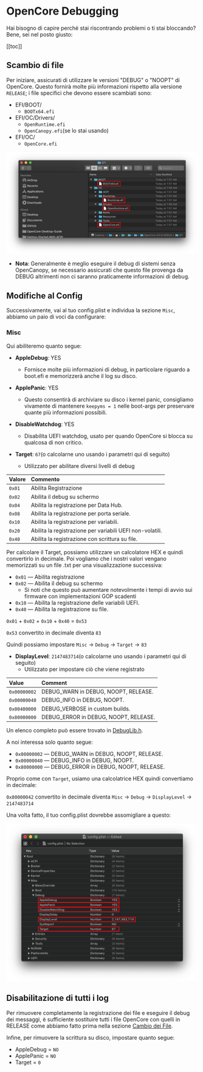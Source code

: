 # OpenCore Debugging

Hai bisogno di capire perché stai riscontrando problemi o ti stai bloccando? Bene, sei nel posto giusto:

[[toc]]

## Scambio di file

Per iniziare, assicurati di utilizzare le versioni "DEBUG" o "NOOPT" di OpenCore. Questo fornirà molte più informazioni rispetto alla versione `RELEASE`; i file specifici che devono essere scambiati sono:

* EFI/BOOT/
  * `BOOTx64.efi`
* EFI/OC/Drivers/
  * `OpenRuntime.efi`
  * `OpenCanopy.efi`(se lo stai usando)
* EFI/OC/
  * `OpenCore.efi`

![](/images/troubleshooting/debug-md/replace.png)

* **Nota**: Generalmente è meglio eseguire il debug di sistemi senza OpenCanopy, se necessario assicurati che questo file provenga da DEBUG altrimenti non ci saranno praticamente informazioni di debug.

## Modifiche al Config

Successivamente, vai al tuo config.plist e individua la sezione `Misc`, abbiamo un paio di voci da configurare:

### Misc

Qui abiliteremo quanto segue:

* **AppleDebug**: YES
  * Fornisce molte più informazioni di debug, in particolare riguardo a boot.efi e memorizzerà anche il log su disco.

* **ApplePanic**: YES
  * Questo consentirà di archiviare su disco i kernel panic, consigliamo vivamente di mantenere `keepyms = 1` nelle boot-args per preservare quante più informazioni possibili.

* **DisableWatchdog**: YES
  * Disabilita UEFI watchdog, usato per quando OpenCore si blocca su qualcosa di non critico.

* **Target**: `67`(o calcolarne uno usando i parametri qui di seguito)
  * Utilizzato per abilitare diversi livelli di debug

| Valore | Commento |
| :--- | :--- |
| `0x01` | Abilita Registrazione |
| `0x02` | Abilita il debug su schermo |
| `0x04` | Abilita la registrazione per Data Hub. |
| `0x08` | Abilita la registrazione per porta seriale. |
| `0x10` | Abilita la registrazione per variabili. |
| `0x20` | Abilita la registrazione per variabili UEFI non-volatili. |
| `0x40` | Abilita la registrazione con scrittura su file. |

Per calcolare il Target, possiamo utilizzare un calcolatore HEX e quindi convertirlo in decimale. Poi vogliamo che i nostri valori vengano memorizzati su un file .txt per una visualizzazione successiva:

* `0x01` — Abilita registrazione
* `0x02` — Abilita il debug su schermo
  * Si noti che questo può aumentare notevolmente i tempi di avvio sui firmware con implementazioni GOP scadenti
* `0x10` — Abilita la registrazione delle variabili UEFI.
* `0x40` — Abilita la registrazione su file.

`0x01` + `0x02` + `0x10` + `0x40` = `0x53`

`0x53` convertito in decimale diventa `83`

Quindi possiamo impostare `Misc` -> `Debug` -> `Target` -> `83`

* **DisplayLevel**: `2147483714`(o calcolarne uno usando i parametri qui di seguito)
  * Utilizzato per impostare ciò che viene registrato

| Value | Comment |
| :--- | :--- |
| `0x00000002` | DEBUG_WARN in DEBUG, NOOPT, RELEASE. |
| `0x00000040` | DEBUG_INFO in DEBUG, NOOPT. |
| `0x00400000` | DEBUG_VERBOSE in custom builds. |
| `0x80000000` | DEBUG_ERROR in DEBUG, NOOPT, RELEASE. |

  Un elenco completo può essere trovato in [DebugLib.h](https://github.com/tianocore/edk2/blob/UDK2018/MdePkg/Include/Library/DebugLib.h).

A noi interessa solo quanto segue:

* `0x00000002` — DEBUG_WARN in DEBUG, NOOPT, RELEASE.
* `0x00000040` — DEBUG_INFO in DEBUG, NOOPT.
* `0x80000000` — DEBUG_ERROR in DEBUG, NOOPT, RELEASE.

Proprio come con `Target`, usiamo una calcolatrice HEX quindi convertiamo in decimale:

`0x80000042` convertito in decimale diventa `Misc` -> `Debug` -> `DisplayLevel` -> `2147483714`

Una volta fatto, il tuo config.plist dovrebbe assomigliare a questo:

![](/images/troubleshooting/debug-md/debug.png)

## Disabilitazione di tutti i log

Per rimuovere completamente la registrazione dei file e eseguire il debug dei messaggi, è sufficiente sostituire tutti i file OpenCore con quelli in RELEASE come abbiamo fatto prima nella sezione [Cambio dei File](#file-swap).

Infine, per rimuovere la scrittura su disco, impostare quanto segue:

* AppleDebug = `NO`
* ApplePanic = `NO`
* Target = `0`

